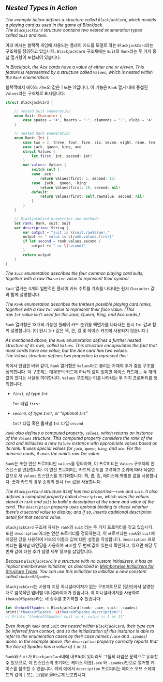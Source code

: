 ## *Nested Types in Action*

*The example below defines a structure called `BlackjackCard`, which models a playing card as used in the game of Blackjack. The `BlackjackCard` structure contains two nested enumeration types called `Suit` and `Rank`.*

아래 예시는 블랙잭 게임에 사용되는 플레이 카드를 모델로 하는 `BlackjackCard`라는 구조체를 정의하고 있습니다. `BlackjackCard` 구조체에는 `Suit`와 `Rank`라는 두 가지 중첩 열거형이 포함되어 있습니다.

*In Blackjack, the Ace cards have a value of either one or eleven. This feature is represented by a structure called `Values`, which is nested within the `Rank` enumeration:*

블랙잭에서 에이스 카드의 값은 1 또는 11입니다. 이 기능은 `Rank` 열거 내에 중첩된 `Values`라는 구조체로 표시됩니다:

```swift
struct BlackjackCard {

    // nested Suit enumeration
    enum Suit: Character {
        case spades = "♠", hearts = "♡", diamonds = "♢", clubs = "♣"
    }

    // nested Rank enumeration
    enum Rank: Int {
        case two = 2, three, four, five, six, seven, eight, nine, ten
        case jack, queen, king, ace
        struct Values {
            let first: Int, second: Int?
        }
        var values: Values {
            switch self {
            case .ace:
                return Values(first: 1, second: 11)
            case .jack, .queen, .king:
                return Values(first: 10, second: nil)
            default:
                return Values(first: self.rawValue, second: nil)
            }
        }
    }

    // BlackjackCard properties and methods
    let rank: Rank, suit: Suit
    var description: String {
        var output = "suit is \(suit.rawValue),"
        output += " value is \(rank.values.first)"
        if let second = rank.values.second {
            output += " or \(second)"
        }
        return output
    }
}
```

*The `Suit` enumeration describes the four common playing card suits, together with a raw `Character` value to represent their symbol.*

`Suit` 열거는 4개의 일반적인 플레이 카드 수트를 기호를 나타내는 원시 `Character` 값과 함께 설명합니다.

*The `Rank` enumeration describes the thirteen possible playing card ranks, together with a raw `Int` value to represent their face value. (This raw `Int` value isn’t used for the Jack, Queen, King, and Ace cards.)*

`Rank` 열거형은 13개의 가능한 플레이 카드 순위를 액면가를 나타내는 원시 `Int` 값과 함께 설명합니다. (이 원시 `Int` 값은 잭, 퀸, 킹 및 에이스 카드에 사용되지 않습니다.)

*As mentioned above, the `Rank` enumeration defines a further nested structure of its own, called `Values`. This structure encapsulates the fact that most cards have one value, but the Ace card has two values. The `Values` structure defines two properties to represent this:*

위에서 언급한 바와 같이, `Rank` 열거형은 `Values`라고 불리는 자체의 추가 중첩 구조를 정의합니다. 이 구조체는 대부분의 카드에 하나의 값이 있지만 에이스 카드에는 두 개의 값이 있다는 사실을 의미합니다. `Values` 구조체는 이를 나타내는 두 가지 프로퍼티를 정의합니다:

- *`first`, of type `Int`*
  
  `Int` 타입 `first`

- *`second`, of type `Int?`, or “optional `Int`”*
  
  `Int?` 타입 혹은 옵셔널 `Int` 타입 `second`

*`Rank` also defines a computed property, `values`, which returns an instance of the `Values` structure. This computed property considers the rank of the card and initializes a new `Values` instance with appropriate values based on its rank. It uses special values for `jack`, `queen`, `king`, and `ace`. For the numeric cards, it uses the rank’s raw `Int` value.*

`Rank`는 또한 연산 프로퍼티인 `values`를 정의하며, 이 프로퍼티는 `Values` 구조체의 인스턴스를 반환합니다. 이 연산 프로퍼티는 카드의 순위를 고려하고 순위에 따라 적절한 값으로 새 `Values` 인스턴스를 초기화합니다. 잭, 퀸, 킹, 에이스에 특별한 값을 사용합니다. 숫자 카드의 경우 순위의 원시 `Int` 값을 사용합니다.

*The `BlackjackCard` structure itself has two properties—`rank` and `suit`. It also defines a computed property called `description`, which uses the values stored in `rank` and `suit` to build a description of the name and value of the card. The `description` property uses optional binding to check whether there’s a second value to display, and if so, inserts additional description detail for that second value.*

`BlackjackCard` 구조체 자체는 `rank`와 `suit` 라는 두 가지 프로퍼티를 갖고 있습니다. 또한 `description`이라는 연산 프로퍼티를 정의하는데, 이 프로퍼티는 `rank`와 `suit`에 저장된 값을 사용하여 카드의 이름과 값에 대한 설명을 작성합니다. `description` 프로퍼티는 옵셔널 바인딩을 사용하여 표시할 두 번째 값이 있는지 확인하고, 있으면 해당 두 번째 값에 대한 추가 설명 세부 정보를 삽입합니다.

*Because `BlackjackCard` is a structure with no custom initializers, it has an implicit memberwise initializer, as described in [Memberwise Initializers for Structure Types](https://docs.swift.org/swift-book/LanguageGuide/Initialization.html#ID214). You can use this initializer to initialize a new constant called `theAceOfSpades`:*

`BlackjackCard`는 사용자 지정 이니셜라이저가 없는 구조체이므로 [링크]에서 설명한 대로 암묵적인 멤버별 이니셜라이저가 있습니다. 이 이니셜라이저를 사용하여 `theAceOfSpades`라는 새 상수를 초기화할 수 있습니다:

```swift
let theAceOfSpades = BlackjackCard(rank: .ace, suit: .spades)
print("theAceOfSpades: \(theAceOfSpades.description)")
// Prints "theAceOfSpades: suit is ♠, value is 1 or 11"
```

*Even though `Rank` and `Suit` are nested within `BlackjackCard`, their type can be inferred from context, and so the initialization of this instance is able to refer to the enumeration cases by their case names (`.ace` and `.spades`) alone. In the example above, the `description` property correctly reports that the Ace of Spades has a value of `1` or `11`.*

`Rank`와 `Suit`가 `BlackjackCard`내에 내포되어 있더라도 그들의 타입은 문맥으로 유추할 수 있으므로, 이 인스턴스의 초기화는 케이스 이름(`.ace` 와 `.spades`)만으로 열거형 케이스를 참조할 수 있습니다. 위의 예에서 `description` 프로퍼티는 에이스 오브 스페이드의 값이 `1` 또는 `11`임을 올바르게 보고합니다.
